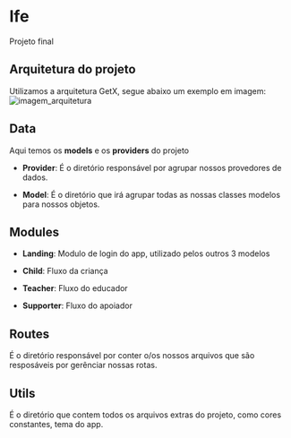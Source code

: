 # Ife

Projeto final 

## Arquitetura do projeto

Utilizamos a arquitetura GetX, segue abaixo um exemplo em imagem:
![imagem_arquitetura](https://kauemurakami.github.io/getx_pattern/images/strc.png)

## Data
Aqui temos os **models** e os **providers** do projeto

- **Provider**: É o diretório responsável por agrupar nossos provedores de dados.

- **Model**: É o diretório que irá agrupar todas as nossas classes modelos para nossos objetos.

## Modules

- **Landing**: 
Modulo de login do app, utilizado pelos outros 3 modelos

- **Child**:
Fluxo da criança

- **Teacher**:
Fluxo do educador

- **Supporter**:
Fluxo do apoiador

## Routes
É o diretório responsável por conter o/os nossos arquivos que são resposáveis por gerênciar nossas rotas. 

## Utils
É o diretório que contem todos os arquivos extras do projeto, como cores constantes, tema do app.
